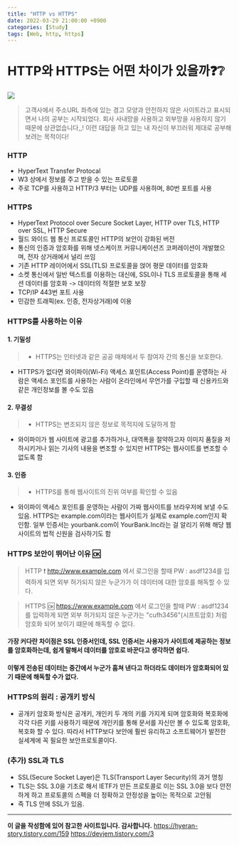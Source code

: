 ```yaml
---
title: "HTTP vs HTTPS"
date: 2022-03-29 21:00:00 +0900
categories: [Study]
tags: [Web, http, https]
---
```


# HTTP와 HTTPS는 어떤 차이가 있을까❓❔
![](https://images.velog.io/images/kjr04205/post/aa70f8e8-316f-45ac-b10e-f7691918dfcf/http%20vs%20https.png)

> 고객사에서 주소URL 좌측에 있는 경고 모양과 안전하지 않은 사이트라고 표시되면서 나의 공부는 시작되었다. 회사 사내망을 사용하고 외부망을 사용하지 않기 때문에 상관없습니다,,! 이런 대답을 하고 있는 내 자신이 부끄러워 제대로 공부해보려는 목적이다!

### HTTP
- HyperText Transfer Protocal
- W3 상에서 정보를 주고 받을 수 있는 프로토콜
- 주로 TCP를 사용하고 HTTP/3 부터는 UDP를 사용하며, 80번 포트를 사용

### HTTPS
- HyperText Protocol over Secure Socket Layer, HTTP over TLS, HTTP over SSL, HTTP Secure
- 월드 와이드 웹 통신 프로토콜인 HTTP의 보안이 강화된 버전
- 통신의 인증과 암호화를 위해 넷스케이프 커뮤니케이션즈 코퍼레이션이 개발했으며, 전자 상거래에서 널리 쓰임
- 기존 HTTP 레이어에서 SSL(TLS) 프로토콜을 얹어 평문 데이터를 암호화
- 소켓 통신에서 일반 텍스트를 이용하는 대신에, SSL이나 TLS 프로토콜을 통해 세션 데이터를 암호화 -> 데이터의 적절한 보호 보장
- TCP/IP 443번 포트 사용
- 민감한 트래픽(ex. 인증, 전자상거래)에 이용

### HTTPS를 사용하는 이유
#### 1. 기밀성
>- HTTPS는 인터넷과 같은 공공 매체에서 두 참여자 간의 통신을 보호한다.
- HTTPS가 없다면 와이파이(Wi-Fi) 액세스 포인트(Access Point)를 운영하는 사람은 액세스 포인트를 사용하는 사람이 온라인에서 무언가를 구입할 때 신용카드와 같은 개인정보를 볼 수도 있음

#### 2. 무결성
>- HTTPS는 변조되지 않은 정보로 목적지에 도달하게 함
- 와이파이가 웹 사이트에 광고를 추가하거나, 대역폭을 절약하고자 이미지 품질을 저하시키거나 읽는 기사의 내용을 변조할 수 있지만 HTTPS는 웹사이트를 변조할 수 없도록 함

#### 3. 인증
>- HTTPS를 통해 웹사이트의 진위 여부를 확인할 수 있음
- 와이파이 액세스 포인트를 운영하는 사람이 가짜 웹사이트를 브라우저에 보낼 수도 있음. HTTPS는 example.com이라는 웹사이트가 실제로 example.com인지 확인함. 일부 인증서는 yourbank.com이 YourBank.Inc라는 걸 알리기 위해 해당 웹사이트의 법적 신원을 검사하기도 함

### HTTPS 보안이 뛰어난 이유 🆗
> HTTP ❗
http://www.example.com 에서 로그인을 할때
PW : asdf1234를 입력하게 되면
외부 허가되지 않은 누군가가 이 데이터에 대한 암호를 해독할 수 있다. 

> HTTPS 🆗
https://www.example.com 에서 로그인을 할때
PW : asdf1234를 입력하게 되면
외부 허가되지 않은 누군가는 "cufh3456"(시프트암호) 처럼 암호화 되어 보이기 떄문에 해독할 수 없다. 

#### 가장 커다란 차이점은 SSL 인증서인데, SSL 인증서는 사용자가 사이트에 제공하는 정보를 암호화하는데, 쉽게 말해서 데이터를 암호로 바꾼다고 생각하면 쉽다.

#### 이렇게 전송된 데이터는 중간에서 누군가 훔쳐 낸다고 하더라도 데이터가 암호화되어 있기 때문에 해독할 수가 없다.

### HTTPS의 원리 : 공개키 방식
- 공개키 암호화 방식은 공개키, 개인키 두 개의 키를 가지게 되며 암호화와 복호화에 각각 다른 키를 사용하기 때문에 개인키를 통해 문서를 자신만 볼 수 있도록 암호화, 복호화 할 수 있다. 따라서 HTTP보다 보안에 훨씬 유리하고 소프트웨어가 발전한 실세계에 꼭 필요한 보안프로토콜이다.

### (추가) SSL과 TLS
- SSL(Secure Socket Layer)은 TLS(Transport Layer Security)의 과거 명칭
- TLS는 SSL 3.0을 기초로 해서 IETF가 만든 프로토콜로 이는 SSL 3.0을 보다 안전하게 하고 프로토콜의 스펙을 더 정확하고 안정성을 높이는 목적으로 고안됨
- 즉 TLS 안에 SSL가 있음.

-----
**이 글을 작성함에 있어 참고한 사이트입니다. 감사합니다.**
https://hyeran-story.tistory.com/159
https://devjem.tistory.com/3